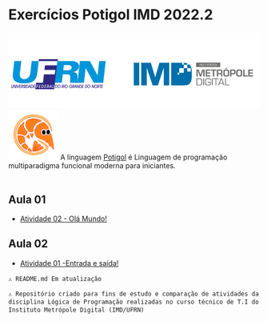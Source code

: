  # Exercícios Potigol IMD 2022.2

<img src="./src/banner.png">

<div style="display: inline_block" align=left>
<img src="./src/potigol-logo.png" width=100>
A linguagem <a href="https://potigol.github.io/docs/">Potigol</a> é Linguagem de programação multiparadigma funcional moderna para iniciantes.
</div>
<br>

## Aula 01

- <a href="https://github.com/Fransuelton/exercicios-potigol-imd/blob/main/aula-01/atividade-02.scala">Atividade 02 - Olá Mundo!</a>
  
## Aula 02

- <a href="https://github.com/Fransuelton/exercicios-potigol-imd/blob/main/aula-02/atividade-01.scala">Atividade 01 -Entrada e saída!</a>

 ````
 ⚠️ README.md Em atualização
````

 ````
 ⚠️ Repositório criado para fins de estudo e comparação de atividades da disciplina Lógica de Programação realizadas no curso técnico de T.I do Instituto Metrópole Digital (IMD/UFRN)
````


